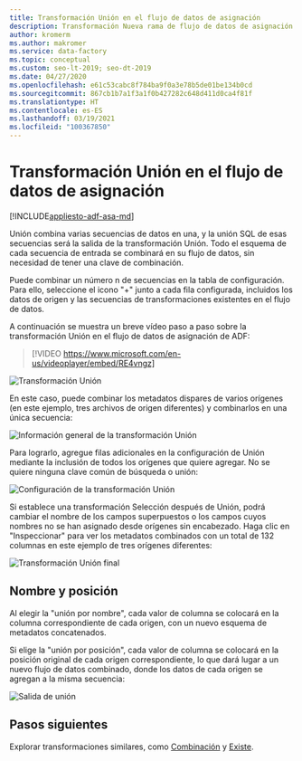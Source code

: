 ```yaml
---
title: Transformación Unión en el flujo de datos de asignación
description: Transformación Nueva rama de flujo de datos de asignación de Azure Data Factory
author: kromerm
ms.author: makromer
ms.service: data-factory
ms.topic: conceptual
ms.custom: seo-lt-2019; seo-dt-2019
ms.date: 04/27/2020
ms.openlocfilehash: e61c53cabc8f784ba9f0a3e78b5de01be134b0cd
ms.sourcegitcommit: 867cb1b7a1f3a1f0b427282c648d411d0ca4f81f
ms.translationtype: HT
ms.contentlocale: es-ES
ms.lasthandoff: 03/19/2021
ms.locfileid: "100367850"
---
```

# <a name="union-transformation-in-mapping-data-flow"></a>Transformación Unión en el flujo de datos de asignación

[!INCLUDE[appliesto-adf-asa-md](includes/appliesto-adf-asa-md.md)]

Unión combina varias secuencias de datos en una, y la unión SQL de esas secuencias será la salida de la transformación Unión. Todo el esquema de cada secuencia de entrada se combinará en su flujo de datos, sin necesidad de tener una clave de combinación.

Puede combinar un número n de secuencias en la tabla de configuración. Para ello, seleccione el icono "+" junto a cada fila configurada, incluidos los datos de origen y las secuencias de transformaciones existentes en el flujo de datos.

A continuación se muestra un breve vídeo paso a paso sobre la transformación Unión en el flujo de datos de asignación de ADF:

> [!VIDEO https://www.microsoft.com/en-us/videoplayer/embed/RE4vngz]

![Transformación Unión](media/data-flow/union.png "Union")

En este caso, puede combinar los metadatos dispares de varios orígenes (en este ejemplo, tres archivos de origen diferentes) y combinarlos en una única secuencia:

![Información general de la transformación Unión](media/data-flow/union111.png "Unión 1")

Para lograrlo, agregue filas adicionales en la configuración de Unión mediante la inclusión de todos los orígenes que quiere agregar. No se quiere ninguna clave común de búsqueda o unión:

![Configuración de la transformación Unión](media/data-flow/unionsettings.png "Configuración de unión")

Si establece una transformación Selección después de Unión, podrá cambiar el nombre de los campos superpuestos o los campos cuyos nombres no se han asignado desde orígenes sin encabezado. Haga clic en "Inspeccionar" para ver los metadatos combinados con un total de 132 columnas en este ejemplo de tres orígenes diferentes:

![Transformación Unión final](media/data-flow/union333.png "Unión 3")

## <a name="name-and-position"></a>Nombre y posición

Al elegir la "unión por nombre", cada valor de columna se colocará en la columna correspondiente de cada origen, con un nuevo esquema de metadatos concatenados.

Si elige la "unión por posición", cada valor de columna se colocará en la posición original de cada origen correspondiente, lo que dará lugar a un nuevo flujo de datos combinado, donde los datos de cada origen se agregan a la misma secuencia:

![Salida de unión](media/data-flow/unionoutput.png "Salida de unión")

## <a name="next-steps"></a>Pasos siguientes

Explorar transformaciones similares, como [Combinación](data-flow-join.md) y [Existe](data-flow-exists.md).
